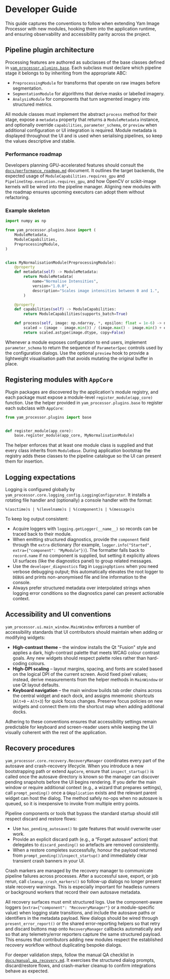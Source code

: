 # Developer Guide

This guide captures the conventions to follow when extending Yam Image Processor
with new modules, hooking them into the application runtime, and ensuring
observability and accessibility parity across the project.

## Pipeline plugin architecture

Processing features are authored as subclasses of the base classes defined in
[`yam_processor.plugins.base`](../yam_processor/plugins/base.py). Each subclass
must declare which pipeline stage it belongs to by inheriting from the
appropriate ABC:

- `PreprocessingModule` for transforms that operate on raw images before
  segmentation.
- `SegmentationModule` for algorithms that derive masks or labelled imagery.
- `AnalysisModule` for components that turn segmented imagery into structured
  metrics.

All module classes must implement the abstract `process` method for their
stage, expose a `metadata` property that returns a
`ModuleMetadata` instance, and optionally override
`capabilities`, `parameter_schema`, or `preview` when additional configuration or
UI integration is required. Module metadata is displayed throughout the UI and
is used when serialising pipelines, so keep the values descriptive and stable.

### Performance roadmap

Developers planning GPU-accelerated features should consult the
[`docs/performance_roadmap.md`](performance_roadmap.md) document. It outlines the
target backends, the expected usage of `ModuleCapabilities.requires_gpu` and
`PipelineStep.execution.requires_gpu`, and how OpenCV or scikit-image kernels
will be wired into the pipeline manager. Aligning new modules with the roadmap
ensures upcoming executors can adopt them without refactoring.

### Example skeleton

```python
import numpy as np

from yam_processor.plugins.base import (
    ModuleMetadata,
    ModuleCapabilities,
    PreprocessingModule,
)


class MyNormalisationModule(PreprocessingModule):
    @property
    def metadata(self) -> ModuleMetadata:
        return ModuleMetadata(
            name="Normalise Intensities",
            version="1.0.0",
            description="Scales image intensities between 0 and 1.",
        )

    @property
    def capabilities(self) -> ModuleCapabilities:
        return ModuleCapabilities(supports_batch=True)

    def process(self, image: np.ndarray, *, epsilon: float = 1e-6) -> np.ndarray:
        scaled = (image - image.min()) / (image.max() - image.min() + epsilon)
        return scaled.astype(image.dtype, copy=False)
```

Whenever a module exposes configuration to end users, implement
`parameter_schema` to return the sequence of `ParameterSpec` controls used by the
configuration dialogs. Use the optional `preview` hook to provide a lightweight
visualisation path that avoids mutating the original buffer in place.

## Registering modules with `AppCore`

Plugin packages are discovered by the application's module registry, and each
package must expose a module-level `register_module(app_core)` function. Use the
helper provided in `yam_processor.plugins.base` to register each subclass with
`AppCore`:

```python
from yam_processor.plugins import base


def register_module(app_core):
    base.register_module(app_core, MyNormalisationModule)
```

The helper enforces that at least one module class is supplied and that every
class inherits from `ModuleBase`. During application bootstrap the registry adds
these classes to the pipeline catalogue so the UI can present them for
insertion.

## Logging expectations

Logging is configured globally by `yam_processor.core.logging_config.LoggingConfigurator`.
It installs a rotating file handler and (optionally) a console handler with the
format:

```
%(asctime)s | %(levelname)s | %(component)s | %(message)s
```

To keep log output consistent:

- Acquire loggers with `logging.getLogger(__name__)` so records can be traced
  back to their module.
- When emitting structured diagnostics, provide the `component` field through the
  `extra` dictionary (for example, `logger.info("Started", extra={"component": "MyModule"})`).
  The formatter falls back to `record.name` if no component is supplied, but
  setting it explicitly allows UI surfaces (like the diagnostics panel) to group
  related messages.
- Use the `developer_diagnostics` flag in `LoggingOptions` when you need verbose
  debugging output; this automatically elevates the root logger to `DEBUG` and
  prints non-anonymised file and line information to the console.
- Always prefer structured metadata over interpolated strings when logging error
  conditions so the diagnostics panel can present actionable context.

## Accessibility and UI conventions

`yam_processor.ui.main_window.MainWindow` enforces a number of accessibility
standards that UI contributors should maintain when adding or modifying
widgets:

- **High-contrast theme** – the window installs the Qt "Fusion" style and
  applies a dark, high-contrast palette that meets WCAG colour contrast goals.
  Any new widgets should respect palette roles rather than hard-coding colours.
- **High-DPI scaling** – layout margins, spacing, and fonts are scaled based on
  the logical DPI of the current screen. Avoid fixed pixel values; instead,
  derive measurements from the helper methods in `MainWindow` or use Qt layout
  defaults.
- **Keyboard navigation** – the main window builds tab order chains across the
  central widget and each dock, and assigns mnemonic shortcuts (`Alt+0` –
  `Alt+3`) for quick focus changes. Preserve focus policies on new widgets and
  connect them into the shortcut map when adding additional docks.

Adhering to these conventions ensures that accessibility settings remain
predictable for keyboard and screen-reader users while keeping the UI visually
coherent with the rest of the application.

## Recovery procedures

`yam_processor.core.recovery.RecoveryManager` coordinates every part of the
autosave and crash-recovery lifecycle. When you introduce a new bootstrapping
path or extend `AppCore`, ensure that `inspect_startup()` is called once the
autosave directory is known so the manager can discover pending snapshots before
the UI begins rendering. If you defer the main window or require additional
context (e.g., a wizard that prepares settings), call `prompt_pending()` once a
`QApplication` exists and the relevant parent widget can host the dialog. The
method safely no-ops when no autosave is queued, so it is inexpensive to invoke
from multiple entry points.

Pipeline components or tools that bypass the standard startup should still
respect discard and restore flows:

- Use `has_pending_autosave()` to gate features that would overwrite user work.
- Provide an explicit discard path (e.g., a “Forget autosave” action) that
  delegates to `discard_pending()` so artefacts are removed consistently.
- When a restore completes successfully, honour the payload returned from
  `prompt_pending()`/`inspect_startup()` and immediately clear transient crash
  banners in your UI.

Crash markers are managed by the recovery manager to communicate pipeline
failures across processes. After a successful save, export, or job rerun, call
`cleanup_crash_markers()` so follow-up dialogs no longer present stale recovery
warnings. This is especially important for headless runners or background
workers that record their own autosave metadata.

All recovery surfaces must emit structured logs. Use the component-aware
loggers (`extra={"component": "RecoveryManager"}` or a module-specific value)
when logging state transitions, and include the autosave paths or identifiers in
the metadata payload. New dialogs should be wired through
`present_error_report()` or the shared error-reporting helpers so that retry and
discard buttons map onto `RecoveryManager` callbacks automatically and so that
any telemetry/error reporters capture the same structured payload. This ensures
that contributors adding new modules respect the established recovery workflow
without duplicating bespoke dialogs.

For deeper validation steps, follow the manual QA checklist in
[`docs/manual_qa_recovery.md`](manual_qa_recovery.md). It exercises the
structured dialog prompts, discard/restore flows, and crash-marker cleanup to
confirm integrations behave as expected.
